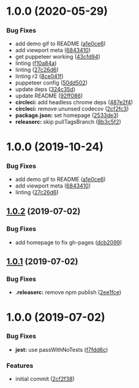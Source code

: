 # 1.0.0 (2020-05-29)


### Bug Fixes

* add demo gif to README ([a1e0ce6](https://github.com/etclabscore/sig.tools-test-dapp/commit/a1e0ce6dd7c0d44e46e41faaf52b7e45b8623ce9))
* add viewport meta ([6843410](https://github.com/etclabscore/sig.tools-test-dapp/commit/68434105895ea915c3aa4204c8827801d3a5d7bc))
* get puppeteer working ([43cfd94](https://github.com/etclabscore/sig.tools-test-dapp/commit/43cfd94b92e09d0fa47c7cab1dede3eacba72a70))
* linting ([f10a84a](https://github.com/etclabscore/sig.tools-test-dapp/commit/f10a84a7b9c021a9573319b4444ac9b4baec2a6a))
* linting ([27c26d6](https://github.com/etclabscore/sig.tools-test-dapp/commit/27c26d6fa744910a0c53789b0f020a7870053925))
* linting r2 ([8ce041f](https://github.com/etclabscore/sig.tools-test-dapp/commit/8ce041f16a522e74d0aface886951c55e23bbbfd))
* puppeteer config ([50dd502](https://github.com/etclabscore/sig.tools-test-dapp/commit/50dd5020295a4b03583516ab3634ac23ce4aed87))
* update deps ([324c35d](https://github.com/etclabscore/sig.tools-test-dapp/commit/324c35d929575b8227b9ec469fb7138004899cad))
* update README ([92ff086](https://github.com/etclabscore/sig.tools-test-dapp/commit/92ff086a05002746fe0794b347a37694cedd192b))
* **circleci:** add headless chrome deps ([487e2f4](https://github.com/etclabscore/sig.tools-test-dapp/commit/487e2f4abcfa387910726c4d83b31ec88d3e188b))
* **circleci:** remove ununsed codecov ([2cf2fc3](https://github.com/etclabscore/sig.tools-test-dapp/commit/2cf2fc31dae0cc2b51ff01e5958ec03056a3dc1c))
* **package.json:** set homepage ([2533de3](https://github.com/etclabscore/sig.tools-test-dapp/commit/2533de383d0f64c0ad326117480c3a636226d439))
* **releaserc:** skip pullTagsBranch ([8b3c5f2](https://github.com/etclabscore/sig.tools-test-dapp/commit/8b3c5f29f6e144e5fe0013dd8e75042b7de0329c))

# 1.0.0 (2019-10-24)


### Bug Fixes

* add demo gif to README ([a1e0ce6](https://github.com/etclabscore/pristine-typescript-react-material-ui/commit/a1e0ce6dd7c0d44e46e41faaf52b7e45b8623ce9))
* add viewport meta ([6843410](https://github.com/etclabscore/pristine-typescript-react-material-ui/commit/68434105895ea915c3aa4204c8827801d3a5d7bc))
* linting ([27c26d6](https://github.com/etclabscore/pristine-typescript-react-material-ui/commit/27c26d6fa744910a0c53789b0f020a7870053925))

## [1.0.2](https://github.com/etclabscore/pristine-typescript-react/compare/1.0.1...1.0.2) (2019-07-02)


### Bug Fixes

* add homepage to fix gh-pages ([dcb2099](https://github.com/etclabscore/pristine-typescript-react/commit/dcb2099))

## [1.0.1](https://github.com/etclabscore/pristine-typescript-react/compare/1.0.0...1.0.1) (2019-07-02)


### Bug Fixes

* **.releaserc:** remove npm publish ([2ee1fce](https://github.com/etclabscore/pristine-typescript-react/commit/2ee1fce))

# 1.0.0 (2019-07-02)


### Bug Fixes

* **jest:** use passWithNoTests ([f7fdd6c](https://github.com/etclabscore/pristine-typescript-react/commit/f7fdd6c))


### Features

* initial commit ([2cf2f38](https://github.com/etclabscore/pristine-typescript-react/commit/2cf2f38))
